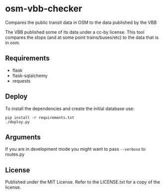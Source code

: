 osm-vbb-checker
===============

Compares the public transit data in OSM to the data published by the VBB


The VBB published some of its data under a cc-by license. This tool compares the stops (and at some point trains/buses/etc)
to the data that is in osm.

Requirements
------------
- flask
- flask-sqlalchemy
- requests

Deploy
------

To install the dependencies and create the initial database use:

    pip install -r requirements.txt
    ./deploy.py

Arguments
---------
If you are in development mode you might want to pass ``` --verbose ``` to routes.py

License
-------
Published under the MIT License. Refer to the LICENSE.txt for a copy of the license.
